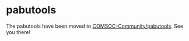 # pabutools

The pabutools have been moved to [COMSOC-Community/pabutools](https://github.com/COMSOC-Community/pabutools). See you there!
